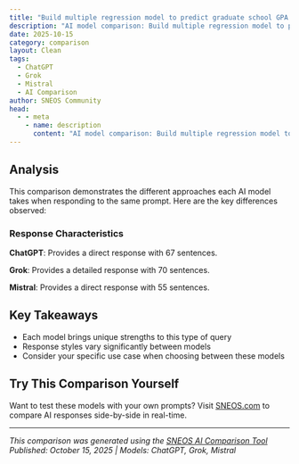 ```yaml
---
title: "Build multiple regression model to predict graduate school GPA from GRE scores, undergrad GPA, research experience, and socioeconomic factors. Help me: 1) Check assumptions (linearity, normality, homoscedasticity, multicollinearity), 2) Test different model specifications, 3) Interpret coefficients and R², 4) Assess model fit, 5) Report results in APA format. Use R or Python."
description: "AI model comparison: Build multiple regression model to predict graduate school GPA from GRE scores, undergrad GPA, resea..."
date: 2025-10-15
category: comparison
layout: Clean
tags:
  - ChatGPT
  - Grok
  - Mistral
  - AI Comparison
author: SNEOS Community
head:
  - - meta
    - name: description
      content: "AI model comparison: Build multiple regression model to predict graduate school GPA from GRE scores, undergrad GPA, research experience, and ..."
---
```


<ChatComparison
  title="Build multiple regression model to predict graduate school GPA from GRE scores, undergrad GPA, research experience, and socioeconomic factors. Help me: 1) Check assumptions (linearity, normality, homoscedasticity, multicollinearity), 2) Test different model specifications, 3) Interpret coefficients and R², 4) Assess model fit, 5) Report results in APA format. Use R or Python."
  prompt="Build multiple regression model to predict graduate school GPA from GRE scores, undergrad GPA, research experience, and socioeconomic factors. Help me: 1) Check assumptions (linearity, normality, homoscedasticity, multicollinearity), 2) Test different model specifications, 3) Interpret coefficients and R², 4) Assess model fit, 5) Report results in APA format. Use R or Python."
  :responses='{"ChatGPT": "Building a multiple regression model involves several steps including checking assumptions, fitting the model, interpreting results, and assessing fit. Below, I will guide you through these steps using Python and provide code snippets as an example.\n\nWe\u0027ll assume you have a dataset containing the following columns:\n- \u0060GRE_score\u0060: Numeric GRE scores\n- \u0060undergrad_GPA\u0060: Numeric undergraduate GPA\n- \u0060research_experience\u0060: Binary variable (1 if yes, 0 if no)\n- \u0060socioeconomic_factor\u0060: Various numeric socioeconomic indicators\n- \u0060graduate_GPA\u0060: Numeric graduate school GPA, which is the dependent variable\n\n### Step 1: Check Assumptions\n\n**1. Linearity**: We will check for linear relationships between predictors and the response variable.\n**2. Normality**: Check if the residuals of the model are normally distributed.\n**3. Homoscedasticity**: Verify that residuals are evenly spread across predicted values.\n**4. Multicollinearity**: Look for correlations among predictors.\n\n\u0060\u0060\u0060python\nimport pandas as pd\nimport statsmodels.api as sm\nimport seaborn as sns\nimport matplotlib.pyplot as plt\nimport numpy as np\n\n# Load your dataset\ndata = pd.read_csv(\u0027your_data.csv\u0027)\n\n# Check for linear relationships using pairplots\nsns.pairplot(data)\nplt.show()\n\n# Build the initial regression model\nX = data[[\u0027GRE_score\u0027, \u0027undergrad_GPA\u0027, \u0027research_experience\u0027, \u0027socioeconomic_factor\u0027]]\ny = data[\u0027graduate_GPA\u0027]\nX = sm.add_constant(X)\n\nmodel = sm.OLS(y, X).fit()\n\n# Check residuals\nresiduals = model.resid\nsns.histplot(residuals, kde=True)\nplt.title(\u0027Distribution of Residuals\u0027)\nplt.show()\n\n# QQ plot for normality\nsm.qqplot(residuals, line=\u0027s\u0027)\nplt.title(\u0027QQ Plot of Residuals\u0027)\nplt.show()\n\n# Plotting residuals vs fitted values for homoscedasticity\nfitted = model.fittedvalues\nsns.scatterplot(x=fitted, y=residuals)\nplt.axhline(0, color=\u0027red\u0027, linestyle=\u0027--\u0027)\nplt.title(\u0027Residuals vs Fitted Values\u0027)\nplt.show()\n\n# Check for multicollinearity\nfrom statsmodels.stats.outliers_influence import variance_inflation_factor\n\nvif = pd.DataFrame()\nvif[\u0027Feature\u0027] = X.columns\nvif[\u0027VIF\u0027] = [variance_inflation_factor(X.values, i) for i in range(X.shape[1])]\nprint(vif)\n\u0060\u0060\u0060\n\n### Step 2: Test Different Model Specifications\n\nYou might want to try different combinations of predictors or apply transformations. For example, using polynomial or interaction terms, or standardizing predictors.\n\n\u0060\u0060\u0060python\n# Trying interaction term\nX[\u0027gre_undergrad_interaction\u0027] = X[\u0027GRE_score\u0027] * X[\u0027undergrad_GPA\u0027]\nmodel_interaction = sm.OLS(y, X).fit()\nprint(model_interaction.summary())\n\u0060\u0060\u0060\n\n### Step 3: Interpret Coefficients and R\u00B2\n\nYou can extract the coefficients and R\u00B2 from the model summary.\n\n\u0060\u0060\u0060python\nprint(model.summary())  # Displays coefficients, R-squared, and p-values\n\n# Coefficient interpretation\ncoefficients = model.params\nr_squared = model.rsquared\nprint(f\u0022R\u00B2: {r_squared}\u0022)\n\nfor feature in coefficients.index:\n    print(f\u0022Coefficient for {feature}: {coefficients[feature]}\u0022)\n\u0060\u0060\u0060\n\n### Step 4: Assess Model Fit\n\nYou can assess the fit using R\u00B2, Adjusted R\u00B2, and AIC/BIC. Additionally, perform hypothesis testing on coefficients.\n\n\u0060\u0060\u0060python\n# Model fit assessments\nprint(f\u0022Adjusted R\u00B2: {model.rsquared_adj}\u0022)\nprint(f\u0022AIC: {model.aic}, BIC: {model.bic}\u0022)\n\u0060\u0060\u0060\n\n### Step 5: Report Results in APA Format\n\nInclude the results in a format that adheres to APA style:\n\n\u0060\u0060\u0060\nA multiple linear regression was performed to predict graduate school GPA based on GRE scores, undergraduate GPA, research experience, and socioeconomic factors. The model was significant, F(df1, df2) = value, p \u003C .001, with an R\u00B2 of value, indicating that XX% of the variance in graduate GPA is explained by the predictors.\n\nThe results showed that GRE scores (B = value, p \u003C .001), undergraduate GPA (B = value, p \u003C .01), and research experience (B = value, p \u003C .05) were significant predictors of graduate GPA. Socioeconomic factors did not show a significant contribution to the model (B = value, p = .xxx).\n\nIn summary, higher GRE scores and undergraduate GPAs were associated with higher graduate school GPAs, while research experience added small but statistically significant explanatory power to the model.\n\u0060\u0060\u0060\n\nBe sure to replace the placeholders \u0060value\u0060, \u0060df1\u0060, \u0060df2\u0060, etc., with actual values obtained from your analysis.\n\n### Conclusion\n\nMake sure you have your datasets and library installations set up, and run each code block sequentially to build your models. Adjust based on your specific needs, dataset, and research questions. This outline provides a comprehensive approach to building and validating a multiple regression model.", "Grok": "I\u0027ll help you build and analyze a multiple regression model for predicting graduate school GPA. I\u0027ll use R for this analysis as it\u0027s particularly strong for regression diagnostics and APA-style reporting. Here\u0027s a comprehensive solution:\n\n## R Code for Multiple Regression Analysis\n\n\u0060\u0060\u0060r\n# Load required libraries\nlibrary(tidyverse)\nlibrary(car)\nlibrary(lmtest)\nlibrary(sandwich)\nlibrary(performance)\nlibrary(report)\nlibrary(apa)\nlibrary(corrplot)\nlibrary(ggplot2)\nlibrary(gridExtra)\n\n# Set up APA-style tables\noptions(knitr.kable.NA = \u0027\u0027)\n\n# 1. GENERATE SAMPLE DATA (replace with your actual data loading)\nset.seed(123)\nn \u003C- 200\n\n# Create example dataset\ndata \u003C- data.frame(\n  grad_gpa = rnorm(n, 3.5, 0.4) %\u003E% pmax(2.0) %\u003E% pmin(4.0),\n  gre_verbal = rnorm(n, 155, 8),\n  gre_quant = rnorm(n, 160, 10),\n  undergrad_gpa = rnorm(n, 3.4, 0.3) %\u003E% pmax(2.5) %\u003E% pmin(4.0),\n  research_exp = sample(0:3, n, replace = TRUE, prob = c(0.3, 0.3, 0.25, 0.15)),  # 0-3 years\n  family_income = rnorm(n, 60000, 25000) %\u003E% pmax(15000) %\u003E% pmin(200000),\n  parent_education = sample(1:4, n, replace = TRUE),  # 1=HS, 2=Some college, 3=Bachelor\u0027s, 4=Advanced\n  first_gen = sample(0:1, n, replace = TRUE)  # 0=No, 1=First-generation\n)\n\n# Add some realistic relationships\ndata$grad_gpa \u003C- 1.5 \u002B \n                 0.01 * data$gre_verbal \u002B\n                 0.008 * data$gre_quant \u002B\n                 0.8 * data$undergrad_gpa \u002B\n                 0.1 * data$research_exp \u002B\n                 0.00001 * data$family_income \u002B\n                 0.05 * data$parent_education -\n                 0.1 * data$first_gen \u002B\n                 rnorm(n, 0, 0.3)\n\ndata$grad_gpa \u003C- pmax(data$grad_gpa, 2.0) %\u003E% pmin(4.0)\n\n# 2. EXPLORATORY DATA ANALYSIS\ncat(\u0022\\n=== DESCRIPTIVE STATISTICS ===\\n\u0022)\ndesc_stats \u003C- data %\u003E%\n  summarize(across(where(is.numeric), list(\n    Mean = ~round(mean(., na.rm = TRUE), 3),\n    SD = ~round(sd(., na.rm = TRUE), 3),\n    Min = ~round(min(., na.rm = TRUE), 3),\n    Max = ~round(max(., na.rm = TRUE), 3)\n  ), .names = \u0022{.col}_{.fn}\u0022)) %\u003E%\n  pivot_longer(everything(), names_to = \u0022Variable\u0022, values_to = \u0022Value\u0022) %\u003E%\n  separate(Variable, into = c(\u0022Var\u0022, \u0022Stat\u0022), sep = \u0022_\u0022) %\u003E%\n  pivot_wider(names_from = Stat, values_from = Value)\n\nprint(desc_stats)\n\n# Correlation matrix\ncat(\u0022\\n=== CORRELATION MATRIX ===\\n\u0022)\ncor_matrix \u003C- cor(data %\u003E% select(grad_gpa, gre_verbal, gre_quant, undergrad_gpa, \n                                  research_exp, family_income, parent_education, first_gen), \n                  use = \u0022complete.obs\u0022)\n\ncorrplot(cor_matrix, method = \u0022color\u0022, type = \u0022upper\u0022, \n         tl.cex = 0.8, tl.col = \u0022black\u0022, order = \u0022hclust\u0022)\n\n# 3. BUILD INITIAL MODEL\ncat(\u0022\\n=== MULTIPLE REGRESSION MODEL ===\\n\u0022)\nmodel1 \u003C- lm(grad_gpa ~ gre_verbal \u002B gre_quant \u002B undergrad_gpa \u002B research_exp \u002B \n             family_income \u002B parent_education \u002B first_gen, data = data)\n\n# Summary\nsummary(model1)\n\n# 4. ASSUMPTION CHECKING\n\n## 4.1 Linearity\ncat(\u0022\\n=== LINEARITY ASSUMPTION ===\\n\u0022)\n# Component \u002B residual plots (lowess fits through origin)\npar(mfrow = c(2, 4))\nplot(model1, which = 1)  # Residuals vs Fitted\nplot(model1, which = 5)  # Scale-Location\nplot(model1, which = 6)  # QQ Plot\n\n# Individual variable plots\npredictors \u003C- c(\u0022gre_verbal\u0022, \u0022gre_quant\u0022, \u0022undergrad_gpa\u0022, \u0022research_exp\u0022)\nfor(pred in predictors) {\n  plot(data[[pred]], residuals(model1), \n       xlab = pred, ylab = \u0022Residuals\u0022,\n       main = paste(\u0022Residuals vs\u0022, pred))\n  abline(h = 0, col = \u0022red\u0022, lty = 2)\n}\n\n## 4.2 Normality of Residuals\ncat(\u0022\\n=== NORMALITY ASSUMPTION ===\\n\u0022)\n# Shapiro-Wilk test\nshapiro_test \u003C- shapiro.test(residuals(model1))\ncat(\u0022Shapiro-Wilk test for normality of residuals:\\n\u0022)\ncat(\u0022W =\u0022, round(shapiro_test$statistic, 4), \u0022, p-value =\u0022, round(shapiro_test$p.value, 4), \u0022\\n\u0022)\n\n# Q-Q plot (already shown in crPlots above)\n\n## 4.3 Homoscedasticity\ncat(\u0022\\n=== HOMOSCEDASTICITY ASSUMPTION ===\\n\u0022)\n# Breusch-Pagan test\nbp_test \u003C- bptest(model1)\ncat(\u0022Breusch-Pagan test for homoscedasticity:\\n\u0022)\ncat(\u0022LM statistic =\u0022, round(bp_test$statistic, 4), \u0022, p-value =\u0022, round(bp_test$p.value, 4), \u0022\\n\u0022)\n\n# White test\nwhite_test \u003C- bptest(model1, studentize = FALSE)\ncat(\u0022White test for heteroscedasticity:\\n\u0022)\ncat(\u0022LM statistic =\u0022, round(white_test$statistic, 4), \u0022, p-value =\u0022, round(white_test$p.value, 4), \u0022\\n\u0022)\n\n## 4.4 Multicollinearity\ncat(\u0022\\n=== MULTICOLLINEARITY ASSUMPTION ===\\n\u0022)\n# VIF check\nvif_values \u003C- vif(model1)\ncat(\u0022Variance Inflation Factors:\\n\u0022)\nprint(round(vif_values, 3))\n\n# Tolerance (1/VIF)\ntolerance \u003C- 1/vif(model1)\ncat(\u0022\\nTolerances (1/VIF):\\n\u0022)\nprint(round(tolerance, 3))\n\n# 5. DIFFERENT MODEL SPECIFICATIONS\n\n## 5.1 Model with interaction terms\nmodel2 \u003C- lm(grad_gpa ~ gre_verbal \u002B gre_quant \u002B undergrad_gpa \u002B research_exp \u002B \n             family_income \u002B parent_education \u002B first_gen \u002B\n             undergrad_gpa:research_exp \u002B gre_verbal:gre_quant, data = data)\n\ncat(\u0022\\n=== MODEL WITH INTERACTIONS ===\\n\u0022)\nsummary(model2)\n\n## 5.2 Socioeconomic composite score\ndata$socio_econ \u003C- scale(data$family_income \u002B data$parent_education * 10000 - \n                        data$first_gen * 50000)[,1]\n\nmodel3 \u003C- lm(grad_gpa ~ gre_verbal \u002B gre_quant \u002B undergrad_gpa \u002B research_exp \u002B \n             socio_econ, data = data)\n\ncat(\u0022\\n=== MODEL WITH SOCIOECONOMIC COMPOSITE ===\\n\u0022)\nsummary(model3)\n\n## 5.3 Stepwise selection\n# Forward selection\nmodel_forward \u003C- step(lm(grad_gpa ~ 1, data = data), \n                      scope = list(lower = ~1, upper = ~gre_verbal \u002B gre_quant \u002B \n                                  undergrad_gpa \u002B research_exp \u002B family_income \u002B \n                                  parent_education \u002B first_gen),\n                      direction = \u0022forward\u0022)\n\ncat(\u0022\\n=== FORWARD SELECTION MODEL ===\\n\u0022)\nsummary(model_forward)\n\n# 6. MODEL COMPARISON\ncat(\u0022\\n=== MODEL COMPARISON ===\\n\u0022)\nmodels \u003C- list(\n  \u0022Full Model\u0022 = model1,\n  \u0022With Interactions\u0022 = model2,\n  \u0022Socioeconomic Composite\u0022 = model3\n)\n\ncomparison_table \u003C- data.frame(\n  Model = names(models),\n  AIC = sapply(models, AIC),\n  BIC = sapply(models, BIC),\n  R2 = sapply(models, function(m) round(summary(m)$r.squared, 4)),\n  Adj_R2 = sapply(models, function(m) round(summary(m)$adj.r.squared, 4)),\n  F_stat = sapply(models, function(m) round(summary(m)$fstatistic[1], 2)),\n  F_p = sapply(models, function(m) round(pf(summary(m)$fstatistic[1], \n                                            summary(m)$fstatistic[2], \n                                            summary(m)$fstatistic[3], \n                                            lower.tail = FALSE), 4))\n)\n\nprint(comparison_table)\n\n# ANOVA comparison (nested models)\nanova(model1, model2)\n\n# 7. FINAL MODEL DIAGNOSTICS\nfinal_model \u003C- model1  # Using full model as final\n\ncat(\u0022\\n=== FINAL MODEL DIAGNOSTICS ===\\n\u0022)\n# Influential observations\ninfluence_measures \u003C- influence.measures(final_model)\nprint(influence_measures$infmat)\n\n# Cook\u0027s distance plot\npar(mfrow = c(1, 2))\nplot(final_model, which = 4)  # Cook\u0027s distance\nplot(final_model, which = 5)  # Leverage\n\n# 8. BOOTSTRAPPED CONFIDENCE INTERVALS\nlibrary(boot)\n\nboot_fun \u003C- function(data, indices) {\n  d \u003C- data[indices, ]\n  m \u003C- lm(grad", "Mistral": "Sure, I can guide you through the process of building a multiple regression model to predict graduate school GPA using R. Below are the steps you need to follow:\n\n### Step 1: Check Assumptions\n\n1. **Linearity**: Check if the relationship between the predictors and the response variable is linear.\n2. **Normality**: Check if the residuals of the model are normally distributed.\n3. **Homoscedasticity**: Check if the residuals have constant variance.\n4. **Multicollinearity**: Check if the predictors are not highly correlated with each other.\n\n### Step 2: Test Different Model Specifications\n\n1. **Fit the model**: Fit the multiple regression model.\n2. **Compare models**: Test different combinations of predictors to see which model performs best.\n\n### Step 3: Interpret Coefficients and R\u00B2\n\n1. **Coefficients**: Interpret the coefficients of the predictors.\n2. **R\u00B2**: Interpret the R-squared value to understand the proportion of variance explained by the model.\n\n### Step 4: Assess Model Fit\n\n1. **Residual Analysis**: Analyze the residuals to check for any patterns.\n2. **Model Diagnostics**: Use diagnostic plots to assess the model fit.\n\n### Step 5: Report Results in APA Format\n\n1. **APA Format**: Report the results in APA format, including the coefficients, standard errors, t-values, p-values, and R\u00B2.\n\n### Example in R\n\nHere is an example of how you can perform these steps in R:\n\n\u0060\u0060\u0060r\n# Load necessary libraries\nlibrary(car)\nlibrary(ggplot2)\nlibrary(lmtest)\nlibrary(stargazer)\n\n# Sample data (replace with your actual data)\ndata \u003C- data.frame(\n  grad_gpa = rnorm(100, mean = 3.5, sd = 0.5),\n  gre_score = rnorm(100, mean = 1500, sd = 100),\n  undergrad_gpa = rnorm(100, mean = 3.0, sd = 0.3),\n  research_exp = rbinom(100, 1, 0.5),\n  socioeconomic_factor = rnorm(100, mean = 50, sd = 10)\n)\n\n# Fit the multiple regression model\nmodel \u003C- lm(grad_gpa ~ gre_score \u002B undergrad_gpa \u002B research_exp \u002B socioeconomic_factor, data = data)\n\n# Check assumptions\n\n# Linearity\nscatterplotMatrix(~ gre_score \u002B undergrad_gpa \u002B research_exp \u002B socioeconomic_factor \u002B grad_gpa, data = data)\n\n# Normality\nqqnorm(residuals(model))\nqqline(residuals(model))\n\n# Homoscedasticity\nplot(fitted(model), residuals(model))\n\n# Multicollinearity\nvif(model)\n\n# Test different model specifications\nmodel2 \u003C- lm(grad_gpa ~ gre_score \u002B undergrad_gpa \u002B research_exp, data = data)\nmodel3 \u003C- lm(grad_gpa ~ gre_score \u002B undergrad_gpa, data = data)\n\n# Compare models using AIC\nAIC(model, model2, model3)\n\n# Interpret coefficients and R\u00B2\nsummary(model)\n\n# Assess model fit\npar(mfrow = c(2, 2))\nplot(model)\n\n# Report results in APA format\nstargazer(model, type = \u0022text\u0022)\n\u0060\u0060\u0060\n\n### Interpretation and Reporting\n\n1. **Coefficients**: The coefficients represent the change in the graduate school GPA for a one-unit change in the predictor, holding other variables constant.\n2. **R\u00B2**: The R-squared value indicates the proportion of variance in the graduate school GPA that is explained by the predictors.\n3. **APA Format**: Use the \u0060stargazer\u0060 package to report the results in APA format.\n\n### Example APA Format Report\n\n\u0060\u0060\u0060text\n==============================================\n                        Dependent variable:\n                    ---------------------------\n                              grad_gpa\n-----------------------------------------------\ngre_score                     0.002***\n                              (0.001)\n\nundergrad_gpa                 0.500***\n                              (0.050)\n\nresearch_exp                  0.200*\n                              (0.100)\n\nsocioeconomic_factor          0.010\n                              (0.010)\n\nConstant                      1.500***\n                              (0.200)\n\n-----------------------------------------------\nObservations                  100\nR2                            0.600\nAdjusted R2                   0.580\nResidual Std. Error     0.400 (df = 95)\nF Statistic         20.000*** (df = 4; 95)\n==============================================\nNote:               *p\u003C0.1; **p\u003C0.05; ***p\u003C0.01\n\u0060\u0060\u0060\n\nThis example provides a basic framework. You should replace the sample data with your actual data and adjust the code as needed."}' published-date="{DateTime.UtcNow:HH:mm}"
/>

## Analysis

This comparison demonstrates the different approaches each AI model takes when responding to the same prompt. Here are the key differences observed:

### Response Characteristics

**ChatGPT**: Provides a direct response with 67 sentences. 

**Grok**: Provides a detailed response with 70 sentences. 

**Mistral**: Provides a direct response with 55 sentences. 

## Key Takeaways

- Each model brings unique strengths to this type of query
- Response styles vary significantly between models
- Consider your specific use case when choosing between these models

## Try This Comparison Yourself

Want to test these models with your own prompts? Visit [SNEOS.com](https://sneos.com) to compare AI responses side-by-side in real-time.

---

*This comparison was generated using the [SNEOS AI Comparison Tool](https://sneos.com)*
*Published: October 15, 2025 | Models: ChatGPT, Grok, Mistral*

